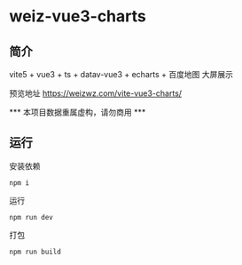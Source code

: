 # weiz-vue3-charts

## 简介

vite5 + vue3 + ts + datav-vue3 + echarts + 百度地图 大屏展示

预览地址 https://weizwz.com/vite-vue3-charts/

*** 本项目数据重属虚构，请勿商用 ***

## 运行

安装依赖
```shell
npm i
```

运行
```shell
npm run dev
```

打包
```shell
npm run build
```